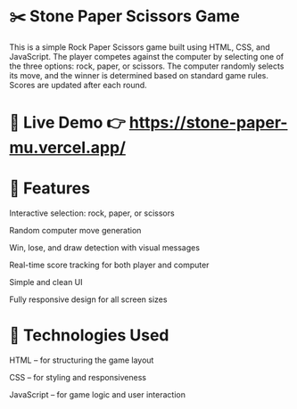 # ✂️ Stone Paper Scissors Game
This is a simple Rock Paper Scissors game built using HTML, CSS, and JavaScript. The player competes against the computer by selecting one of the three options: rock, paper, or scissors. The computer randomly selects its move, and the winner is determined based on standard game rules. Scores are updated after each round.

# 🔗 Live Demo 👉 https://stone-paper-mu.vercel.app/

# 🚀 Features
Interactive selection: rock, paper, or scissors

Random computer move generation

Win, lose, and draw detection with visual messages

Real-time score tracking for both player and computer

Simple and clean UI

Fully responsive design for all screen sizes

# 📁 Technologies Used
HTML – for structuring the game layout

CSS – for styling and responsiveness

JavaScript – for game logic and user interaction
